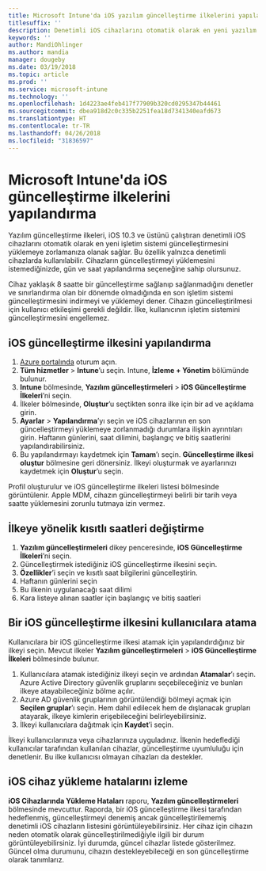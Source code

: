 ```yaml
---
title: Microsoft Intune'da iOS yazılım güncelleştirme ilkelerini yapılandırma
titlesuffix: ''
description: Denetimli iOS cihazlarını otomatik olarak en yeni yazılım güncelleştirmesini yüklemeye zorlamak üzere iOS için güncelleştirme ilkelerini yapılandırın.
keywords: ''
author: MandiOhlinger
ms.author: mandia
manager: dougeby
ms.date: 03/19/2018
ms.topic: article
ms.prod: ''
ms.service: microsoft-intune
ms.technology: ''
ms.openlocfilehash: 1d4223ae4feb417f77909b320cd0295347b44461
ms.sourcegitcommit: dbea918d2c0c335b2251fea18d7341340eafd673
ms.translationtype: HT
ms.contentlocale: tr-TR
ms.lasthandoff: 04/26/2018
ms.locfileid: "31836597"
---
```

# <a name="configure-ios-update-policies-in-microsoft-intune"></a>Microsoft Intune'da iOS güncelleştirme ilkelerini yapılandırma

Yazılım güncelleştirme ilkeleri, iOS 10.3 ve üstünü çalıştıran denetimli iOS cihazlarını otomatik olarak en yeni işletim sistemi güncelleştirmesini yüklemeye zorlamanıza olanak sağlar. Bu özellik yalnızca denetimli cihazlarda kullanılabilir. Cihazların güncelleştirmeyi yüklemesini istemediğinizde, gün ve saat yapılandırma seçeneğine sahip olursunuz. 

Cihaz yaklaşık 8 saatte bir güncelleştirme sağlanıp sağlanmadığını denetler ve sınırlandırma olan bir dönemde olmadığında en son işletim sistemi güncelleştirmesini indirmeyi ve yüklemeyi dener. Cihazın güncelleştirilmesi için kullanıcı etkileşimi gerekli değildir. İlke, kullanıcının işletim sistemini güncelleştirmesini engellemez.

## <a name="configure-the-ios-update-policy"></a>iOS güncelleştirme ilkesini yapılandırma
1. [Azure portalında](https://portal.azure.com) oturum açın.
2. **Tüm hizmetler** > **Intune**’u seçin. Intune, **İzleme + Yönetim** bölümünde bulunur.
3. **Intune** bölmesinde, **Yazılım güncelleştirmeleri** > **iOS Güncelleştirme İlkeleri**’ni seçin.
4. İlkeler bölmesinde, **Oluştur**’u seçtikten sonra ilke için bir ad ve açıklama girin.
5. **Ayarlar** > **Yapılandırma**’yı seçin ve iOS cihazlarının en son güncelleştirmeyi yüklemeye zorlanmadığı durumlara ilişkin ayrıntıları girin. Haftanın günlerini, saat dilimini, başlangıç ve bitiş saatlerini yapılandırabilirsiniz.
6. Bu yapılandırmayı kaydetmek için **Tamam**’ı seçin. **Güncelleştirme ilkesi oluştur** bölmesine geri dönersiniz. İlkeyi oluşturmak ve ayarlarınızı kaydetmek için **Oluştur**’u seçin.

Profil oluşturulur ve iOS güncelleştirme ilkeleri listesi bölmesinde görüntülenir. Apple MDM, cihazın güncelleştirmeyi belirli bir tarih veya saatte yüklemesini zorunlu tutmaya izin vermez. 

## <a name="change-the-restricted-times-for-the-policy"></a>İlkeye yönelik kısıtlı saatleri değiştirme

1.  **Yazılım güncelleştirmeleri** dikey penceresinde, **iOS Güncelleştirme İlkeleri**’ni seçin.
2.  Güncelleştirmek istediğiniz iOS güncelleştirme ilkesini seçin.
3.  **Özellikler**’i seçin ve kısıtlı saat bilgilerini güncelleştirin.
4.  Haftanın günlerini seçin
5.  Bu ilkenin uygulanacağı saat dilimi
6.  Kara listeye alınan saatler için başlangıç ve bitiş saatleri

## <a name="assign-an-ios-update-policy-to-users"></a>Bir iOS güncelleştirme ilkesini kullanıcılara atama

Kullanıcılara bir iOS güncelleştirme ilkesi atamak için yapılandırdığınız bir ilkeyi seçin. Mevcut ilkeler **Yazılım güncelleştirmeleri** > **iOS Güncelleştirme İlkeleri** bölmesinde bulunur.

1. Kullanıcılara atamak istediğiniz ilkeyi seçin ve ardından **Atamalar**’ı seçin. Azure Active Directory güvenlik gruplarını seçebileceğiniz ve bunları ilkeye atayabileceğiniz bölme açılır.
2. Azure AD güvenlik gruplarının görüntülendiği bölmeyi açmak için **Seçilen gruplar**’ı seçin. Hem dahil edilecek hem de dışlanacak grupları atayarak, ilkeye kimlerin erişebileceğini belirleyebilirsiniz.
3. İlkeyi kullanıcılara dağıtmak için **Kaydet**’i seçin.

İlkeyi kullanıcılarınıza veya cihazlarınıza uyguladınız. İlkenin hedeflediği kullanıcılar tarafından kullanılan cihazlar, güncelleştirme uyumluluğu için denetlenir. Bu ilke kullanıcısı olmayan cihazları da destekler.

## <a name="monitor-ios-device-installation-failures"></a>iOS cihaz yükleme hatalarını izleme
<!-- 1352223 -->
**iOS Cihazlarında Yükleme Hataları** raporu, **Yazılım güncelleştirmeleri** bölmesinde mevcuttur. Raporda, bir iOS güncelleştirme ilkesi tarafından hedeflenmiş, güncelleştirmeyi denemiş ancak güncelleştirilememiş denetimli iOS cihazların listesini görüntüleyebilirsiniz. Her cihaz için cihazın neden otomatik olarak güncelleştirilmediğiyle ilgili bir durum görüntüleyebilirsiniz. İyi durumda, güncel cihazlar listede gösterilmez. Güncel olma durumunu, cihazın destekleyebileceği en son güncelleştirme olarak tanımlarız.

